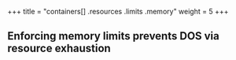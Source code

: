 +++
title = "containers[] .resources .limits .memory"
weight = 5
+++

## Enforcing memory limits prevents DOS via resource exhaustion
